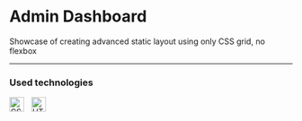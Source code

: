 # Admin Dashboard
Showcase of creating advanced static layout using only CSS grid, no flexbox

---
### Used technologies
[<img align="left" alt="CSS" width="26px" src="https://cdn.jsdelivr.net/gh/devicons/devicon/icons/css3/css3-original.svg" style="padding-right:10px;"/>][css]
[<img align="left" alt="HTML" width="26px" src="https://cdn.jsdelivr.net/gh/devicons/devicon/icons/html5/html5-original.svg" style="padding-right:10px;"/>][html]

[html]: https://en.wikipedia.org/wiki/HTML
[css]: https://en.wikipedia.org/wiki/CSS

